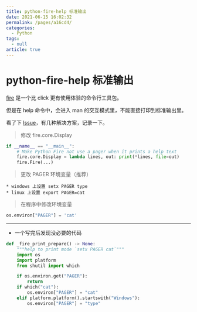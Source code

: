 ```yaml
---
title: python-fire-help 标准输出
date: 2021-06-15 16:02:32
permalink: /pages/a16cd4/
categories: 
  - Python
tags: 
  - null
article: true
---
```

# python-fire-help 标准输出

[fire](https://github.com/google/python-fire) 是一个比 click 更有使用体验的命令行工具包。

但是在 help 命令中，会进入 man 的交互模式里，不能直接打印到标准输出里。

看了下 [Issue](https://github.com/google/python-fire/issues/188)，有几种解决方案，记录一下。

> 修改 fire.core.Display

``` python
if __name__ == "__main__":
    # Make Python Fire not use a pager when it prints a help text
    fire.core.Display = lambda lines, out: print(*lines, file=out)
    fire.Fire(...)
```

> 更改 PAGER 环境变量（推荐）

``` text
* windows 上设置 setx PAGER type
* linux 上设置 export PAGER=cat
```

> 在程序中修改环境变量

```python
os.environ["PAGER"] = 'cat'
```

---

* 一个写完后发现没必要的代码
  
``` python
def _fire_print_prepare() -> None:
    """help to print mode `setx PAGER cat`"""
    import os
    import platform
    from shutil import which

    if os.environ.get("PAGER"):
        return
    if which("cat"):
        os.environ["PAGER"] = "cat"
    elif platform.platform().startswith("Windows"):
        os.environ["PAGER"] = "type"
```
